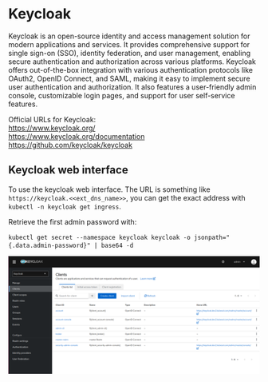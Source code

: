 # Keycloak

Keycloak is an open-source identity and access management solution for modern applications and services. It provides comprehensive support for single sign-on (SSO), identity federation, and user management, enabling secure authentication and authorization across various platforms. Keycloak offers out-of-the-box integration with various authentication protocols like OAuth2, OpenID Connect, and SAML, making it easy to implement secure user authentication and authorization. It also features a user-friendly admin console, customizable login pages, and support for user self-service features.

Official URLs for Keycloak:  
https://www.keycloak.org/  
https://www.keycloak.org/documentation  
https://github.com/keycloak/keycloak  


## Keycloak web interface

To use the keycloak web interface. The URL is something like `https://keycloak.<<ext_dns_name>>`, 
you can get the exact address with `kubectl -n keycloak get ingress`.

Retrieve the first admin password with:

```
kubectl get secret --namespace keycloak keycloak -o jsonpath="{.data.admin-password}" | base64 -d
```

![](keycloak.png "")
